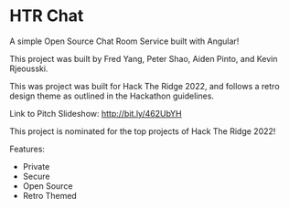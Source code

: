 # HTR Chat

A simple Open Source Chat Room Service built with Angular! 

This project was built by Fred Yang, Peter Shao, Aiden Pinto, and Kevin Rjeousski.

This was project was built for Hack The Ridge 2022, and follows a retro design theme as outlined in the Hackathon guidelines.

Link to Pitch Slideshow: http://bit.ly/462UbYH

This project is nominated for the top projects of Hack The Ridge 2022! 

Features:
- Private
- Secure
- Open Source
- Retro Themed
